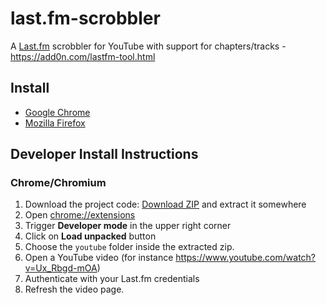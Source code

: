 # last.fm-scrobbler

A [Last.fm](https://last.fm) scrobbler for YouTube with support for chapters/tracks - https://add0n.com/lastfm-tool.html

## Install
  * [Google Chrome](https://chrome.google.com/webstore/detail/lastfm-scrobbler-for-yout/kjhnjfldmodoikafpfhfehngokaiegok)
  * [Mozilla Firefox](https://addons.mozilla.org/en-GB/firefox/addon/last-fm-scrobbler-for-youtube/)

## Developer Install Instructions

### Chrome/Chromium

1. Download the project code: [Download ZIP](https://github.com/nighto/last.fm-scrobbler/archive/master.zip) and extract it somewhere
2. Open [chrome://extensions](chrome://extensions)
3. Trigger __Developer mode__ in the upper right corner
4. Click on __Load unpacked__ button
5. Choose the `youtube` folder inside the extracted zip.
6. Open a YouTube video (for instance https://www.youtube.com/watch?v=Ux_Rbgd-mOA)
7. Authenticate with your Last.fm credentials
8. Refresh the video page.
